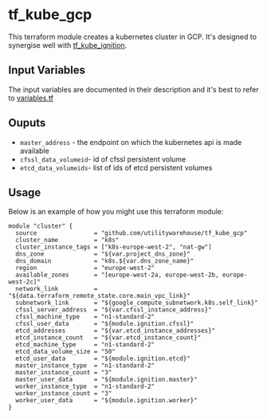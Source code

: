 # tf_kube_gcp

This terraform module creates a kubernetes cluster in GCP. It's designed to synergise well with [tf_kube_ignition](https://github.com/utilitywarehouse/tf_kube_ignition).

## Input Variables

The input variables are documented in their description and it's best to refer to [variables.tf](variables.tf)

## Ouputs

- `master_address` - the endpoint on which the kubernetes api is made available 
- `cfssl_data_volumeid`- id of cfssl persistent volume 
- `etcd_data_volumeids`- list of ids of etcd persistent volumes

## Usage

Below is an example of how you might use this terraform module:

```hcl
module "cluster" {
  source                = "github.com/utilitywarehouse/tf_kube_gcp"
  cluster_name          = "k8s"
  cluster_instance_tags = ["k8s-europe-west-2", "nat-gw"]
  dns_zone              = "${var.project_dns_zone}"
  dns_domain            = "k8s.${var.dns_zone_name}"
  region                = "europe-west-2"
  available_zones       = "[europe-west-2a, europe-west-2b, europe-west-2c]"
  network_link          = "${data.terraform_remote_state.core.main_vpc_link}"
  subnetwork_link       = "${google_compute_subnetwork.k8s.self_link}"
  cfssl_server_address  = "${var.cfssl_instance_address}"
  cfssl_machine_type    = "n1-standard-2"
  cfssl_user_data       = "${module.ignition.cfssl}"
  etcd_addresses        = "${var.etcd_instance_addresses}"
  etcd_instance_count   = "${var.etcd_instance_count}"
  etcd_machine_type     = "n1-standard-2"
  etcd_data_volume_size = "50"
  etcd_user_data        = "${module.ignition.etcd}"
  master_instance_type  = "n1-standard-2"
  master_instance_count = "3"
  master_user_data      = "${module.ignition.master}"
  worker_instance_type  = "n1-standard-2"
  worker_instance_count = "3"
  worker_user_data      = "${module.ignition.worker}"
}
```
